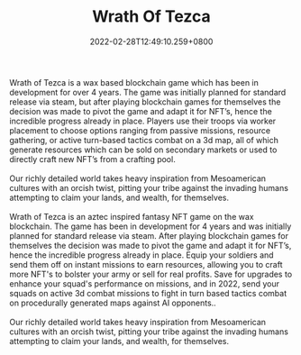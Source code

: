 ﻿---
title: "Wrath Of Tezca"
description: "The First Fantasy Turn-Based Tactics Game On WAX"
lead: "The First Fantasy Turn-Based Tactics Game On WAX"
date: 2022-02-28T12:49:10.259+0800
lastmod: 2022-02-28T12:49:10.259+0800
draft: false
featuredImage: ["100_wrath-of-tezca.png"]
score: "154"
status: "Live"
blockchain: ["WAX"]
nft_support: "Yes"
free_to_play: "NFT"
play_to_earn: ["Crypto"]
website: "https://www.wrathoftezca.com/?utm_source=PlayToEarn.net&utm_medium=organic&utm_campaign=gamepage"
twitter: "https://twitter.com/WrathOfTezca"
discord: "https://discord.gg/qy5g2Zp4qw"
telegram: 
github: 
youtube: "https://www.youtube.com/channel/UCBkmSY95Su1BZFvSrPNzDcg"
twitch: 
facebook: 
instagram: 
reddit: 
medium: 
steam: 
gitbook: 
googleplay: 
appstore: 

  
    
categories: ["games"]
games: ["Fantasy","Tactical","Turn-based"]
toc: false
pinned: false
weight: 
---
Wrath of Tezca is a wax based blockchain game which has been in development for over 4 years. The game was initially planned for standard release via steam, but after playing blockchain games for themselves the decision was made to pivot the game and adapt it for NFT’s, hence the incredible progress already in place. Players use their troops via worker placement to choose options ranging from passive missions, resource gathering, or active turn-based tactics combat on a 3d map, all of which generate resources which can be sold on secondary markets or used to directly craft new NFT’s from a crafting pool.<br> <br> Our richly detailed world takes heavy inspiration from Mesoamerican cultures with an orcish twist, pitting your tribe against the invading humans attempting to claim your lands, and wealth, for themselves.<br> <br> Wrath of Tezca is an aztec inspired fantasy NFT game on the wax blockchain. The game has been in development for 4 years and was initially planned for standard release via steam. After playing blockchain games for themselves the decision was made to pivot the game and adapt it for NFT’s, hence the incredible progress already in place. Equip your soldiers and send them off on instant missions to earn resources, allowing you to craft more NFT's to bolster your army or sell for real profits. Save for upgrades to enhance your squad's performance on missions, and in 2022, send your squads on active 3d combat missions to fight in turn based tactics combat on procedurally generated maps against AI opponents..<br> <br> Our richly detailed world takes heavy inspiration from Mesoamerican cultures with an orcish twist, pitting your tribe against the invading humans attempting to claim your lands, and wealth, for themselves.